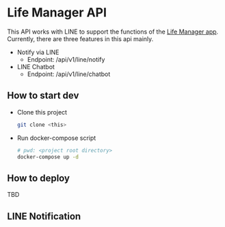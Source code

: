 # Life Manager API

This API works with LINE to support the functions of the [Life Manager app](https://github.com/gizumon/life-manager-app-react).
Currently, there are three features in this api mainly.

* Notify via LINE
  * Endpoint: /api/v1/line/notify
* LINE Chatbot
  * Endpoint: /api/v1/line/chatbot

## How to start dev

* Clone this project

  ```bash
  git clone <this>
  ```

* Run docker-compose script
  
  ```bash
  # pwd: <project root directory>
  docker-compose up -d
  ```

## How to deploy

TBD

## LINE Notification
